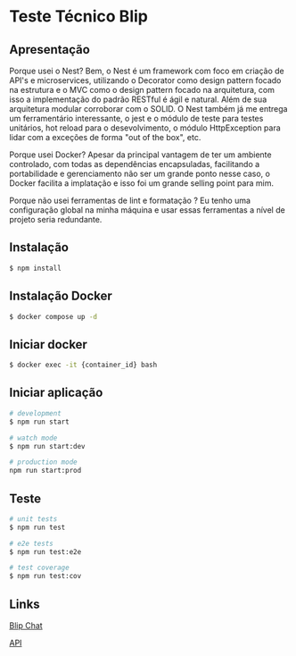 # Teste Técnico Blip

## Apresentação

Porque usei o Nest?
Bem, o Nest é um framework com foco em criação de API's e microservices, utilizando o Decorator como design pattern focado na estrutura e o MVC como o design pattern focado na arquitetura, com isso  a implementação do padrão RESTful é ágil e natural. Além de sua arquitetura modular corroborar com o SOLID.
O Nest também já me entrega um ferramentário interessante, o jest e o módulo de teste para testes unitários, hot reload para o desevolvimento, o módulo HttpException para lidar com a exceções de forma "out of the box", etc.

Porque usei Docker?
Apesar da principal vantagem de ter um ambiente controlado, com todas as dependências encapsuladas, facilitando a portabilidade e gerenciamento não ser um grande ponto nesse caso, o Docker facilita a implatação e isso foi um grande selling point para mim.

Porque não usei ferramentas de lint e formatação ?
Eu tenho uma configuração global na minha máquina e usar essas ferramentas a nível de projeto seria redundante.

## Instalação

```bash
$ npm install
```

## Instalação Docker

```bash
$ docker compose up -d
```

## Iniciar docker

```bash
$ docker exec -it {container_id} bash
```

## Iniciar aplicação

```bash
# development
$ npm run start

# watch mode
$ npm run start:dev

# production mode
npm run start:prod
```

## Teste

```bash
# unit tests
$ npm run test

# e2e tests
$ npm run test:e2e

# test coverage
$ npm run test:cov
```
## Links

[Blip Chat](https://tiago-s-fugishima-3cbb2.chat.blip.ai/?appKey=dGVzdGVwcmF0aWNvOTozOGM0YzJiNS04N2I3LTQ4MWMtYjQyZC0yMWUzMTQ4M2U0ZmI=&_gl=1*abggf9*_ga*OTAxMTczNTEzLjE3MzQ2MzEyNzM.*_ga_8GVWK8YMGL*MTczNDc2NzU3OS4yMS4xLjE3MzQ3Njc1OTUuNDQuMC4yMjI0NzU4MjQ.*_gcl_au*MzA0NDA2NDIwLjE3MzQ2NjMzOTE.)

[API](https://teste-tech-blip-nodeapp-5814777845.us-central1.run.app/get-takenet-repos)
